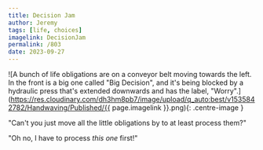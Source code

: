 ```yaml
---
title: Decision Jam
author: Jeremy
tags: [life, choices]
imagelink: DecisionJam
permalink: /803
date: 2023-09-27
---
```


![A bunch of life obligations are on a conveyor belt moving towards the left. In the front is a big one called "Big Decision", and it's being blocked by a hydraulic press that's extended downwards and has the label, "Worry".](https://res.cloudinary.com/dh3hm8pb7/image/upload/q_auto:best/v1535842782/Handwaving/Published/{{ page.imagelink }}.png){: .centre-image }

"Can't you just move all the little obligations by to at least process them?"

"Oh no, I have to process *this one* first!"
